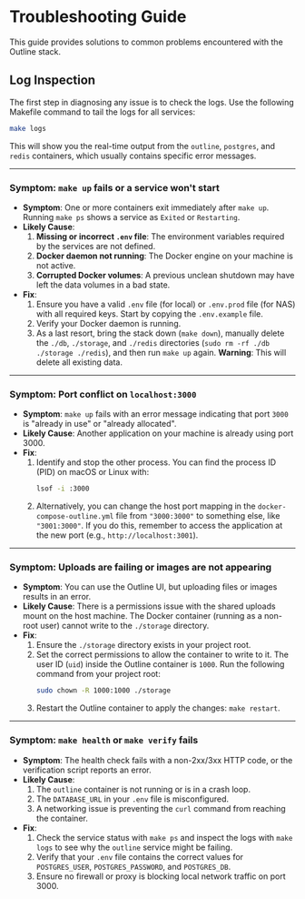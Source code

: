 # Troubleshooting Guide

This guide provides solutions to common problems encountered with the Outline stack.

## Log Inspection

The first step in diagnosing any issue is to check the logs. Use the following Makefile command to tail the logs for all services:

```bash
make logs
```

This will show you the real-time output from the `outline`, `postgres`, and `redis` containers, which usually contains specific error messages.

---

### Symptom: `make up` fails or a service won't start

*   **Symptom**: One or more containers exit immediately after `make up`. Running `make ps` shows a service as `Exited` or `Restarting`.
*   **Likely Cause**:
    1.  **Missing or incorrect `.env` file**: The environment variables required by the services are not defined.
    2.  **Docker daemon not running**: The Docker engine on your machine is not active.
    3.  **Corrupted Docker volumes**: A previous unclean shutdown may have left the data volumes in a bad state.
*   **Fix**:
    1.  Ensure you have a valid `.env` file (for local) or `.env.prod` file (for NAS) with all required keys. Start by copying the `.env.example` file.
    2.  Verify your Docker daemon is running.
    3.  As a last resort, bring the stack down (`make down`), manually delete the `./db`, `./storage`, and `./redis` directories (`sudo rm -rf ./db ./storage ./redis`), and then run `make up` again. **Warning**: This will delete all existing data.

---

### Symptom: Port conflict on `localhost:3000`

*   **Symptom**: `make up` fails with an error message indicating that port `3000` is "already in use" or "already allocated".
*   **Likely Cause**: Another application on your machine is already using port 3000.
*   **Fix**:
    1.  Identify and stop the other process. You can find the process ID (PID) on macOS or Linux with:
        ```bash
        lsof -i :3000
        ```
    2.  Alternatively, you can change the host port mapping in the `docker-compose-outline.yml` file from `"3000:3000"` to something else, like `"3001:3000"`. If you do this, remember to access the application at the new port (e.g., `http://localhost:3001`).

---

### Symptom: Uploads are failing or images are not appearing

*   **Symptom**: You can use the Outline UI, but uploading files or images results in an error.
*   **Likely Cause**: There is a permissions issue with the shared uploads mount on the host machine. The Docker container (running as a non-root user) cannot write to the `./storage` directory.
*   **Fix**:
    1.  Ensure the `./storage` directory exists in your project root.
    2.  Set the correct permissions to allow the container to write to it. The user ID (`uid`) inside the Outline container is `1000`. Run the following command from your project root:
        ```bash
        sudo chown -R 1000:1000 ./storage
        ```
    3.  Restart the Outline container to apply the changes: `make restart`.

---

### Symptom: `make health` or `make verify` fails

*   **Symptom**: The health check fails with a non-2xx/3xx HTTP code, or the verification script reports an error.
*   **Likely Cause**:
    1.  The `outline` container is not running or is in a crash loop.
    2.  The `DATABASE_URL` in your `.env` file is misconfigured.
    3.  A networking issue is preventing the `curl` command from reaching the container.
*   **Fix**:
    1.  Check the service status with `make ps` and inspect the logs with `make logs` to see why the `outline` service might be failing.
    2.  Verify that your `.env` file contains the correct values for `POSTGRES_USER`, `POSTGRES_PASSWORD`, and `POSTGRES_DB`.
    3.  Ensure no firewall or proxy is blocking local network traffic on port 3000.